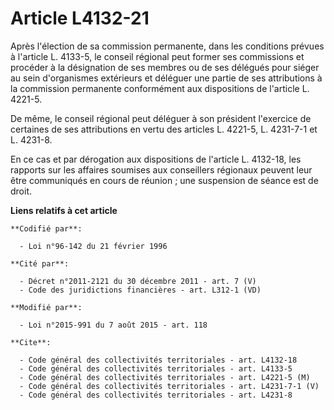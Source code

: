 # Article L4132-21

Après l'élection de sa commission permanente, dans les conditions prévues à l'article L. 4133-5, le conseil régional peut
former ses commissions et procéder à la désignation de ses membres ou de ses délégués pour siéger au sein d'organismes
extérieurs et déléguer une partie de ses attributions à la commission permanente conformément aux dispositions de l'article
L. 4221-5. 

De même, le conseil régional peut déléguer à son président l'exercice de certaines de ses attributions en vertu des articles
L. 4221-5, L. 4231-7-1 et L. 4231-8. 

En ce cas et par dérogation aux dispositions de l'article L. 4132-18, les rapports sur les affaires soumises aux conseillers
régionaux peuvent leur être communiqués en cours de réunion ; une suspension de séance est de droit.

**Liens relatifs à cet article**

	**Codifié par**:

	  - Loi n°96-142 du 21 février 1996

	**Cité par**:

	  - Décret n°2011-2121 du 30 décembre 2011 - art. 7 (V)
	  - Code des juridictions financières - art. L312-1 (VD)

	**Modifié par**:

	  - Loi n°2015-991 du 7 août 2015 - art. 118

	**Cite**:

	  - Code général des collectivités territoriales - art. L4132-18
	  - Code général des collectivités territoriales - art. L4133-5
	  - Code général des collectivités territoriales - art. L4221-5 (M)
	  - Code général des collectivités territoriales - art. L4231-7-1 (V)
	  - Code général des collectivités territoriales - art. L4231-8
